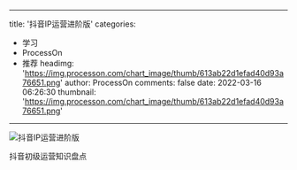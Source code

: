 
---
title: '抖音IP运营进阶版'
categories: 
 - 学习
 - ProcessOn
 - 推荐
headimg: 'https://img.processon.com/chart_image/thumb/613ab22d1efad40d93a76651.png'
author: ProcessOn
comments: false
date: 2022-03-16 06:26:30
thumbnail: 'https://img.processon.com/chart_image/thumb/613ab22d1efad40d93a76651.png'
---

<div>   
<img class="thumb" alt="抖音IP运营进阶版" src="https://img.processon.com/chart_image/thumb/613ab22d1efad40d93a76651.png" referrerpolicy="no-referrer">
<p>抖音初级运营知识盘点</p>  
</div>
            